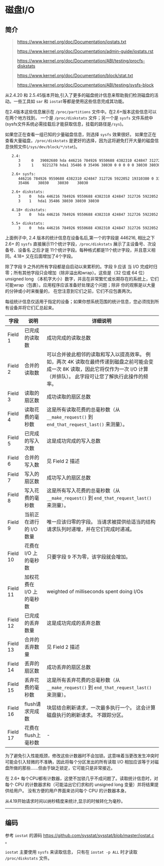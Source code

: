 # 磁盘I/O

## 简介

> https://www.kernel.org/doc/Documentation/iostats.txt
> 
> https://www.kernel.org/doc/Documentation/admin-guide/iostats.rst
> 
> https://www.kernel.org/doc/Documentation/ABI/testing/procfs-diskstats
> 
> https://www.kernel.org/doc/Documentation/block/stat.txt
> 
> https://www.kernel.org/doc/Documentation/ABI/testing/sysfs-block

从2.4.20 和 2.5.45版本开始,引入了更多的磁盘统计信息来帮助我们检测磁盘的活动。一些工具如 `sar` 和 `iostat`等都是使用这些信息完成其功能。

在2.4版本这些信息展示在 `/proc/partitions` 文件中。在2.6+版本这些信息可以在两个地方找到， 一个是 `/proc/diskstats` 文件；另一个是 `sysfs` 文件系统中(sysfs文件系统必需挂载后才能获取信息，挂载的路径是`/sys`)。

如果您正在查看一组已知的少量磁盘信息，则选择 `sysfs` 效果很好。 如果您正在查看大量磁盘，`/proc/diskstats` 是更好的选择，因为这将避免打开大量的磁盘信息快照文件(`/sys/dev/block/*/stat`)。

```txt
   2.4:
      3     0   39082680 hda 446216 784926 9550688 4382310 424847 312726 5922052 19310380 0 3376340 23705160
      3     1    9221278 hda1 35486 0 35496 38030 0 0 0 0 0 38030 38030

   2.6+ sysfs:
      446216 784926 9550688 4382310 424847 312726 5922052 19310380 0 3376340 23705160
      35486    38030    38030    38030

   2.6+ diskstats:
      3    0   hda 446216 784926 9550688 4382310 424847 312726 5922052 19310380 0 3376340 23705160
      3    1   hda1 35486 38030 38030 38030

   4.18+ diskstats:
      3    0   hda 446216 784926 9550688 4382310 424847 312726 5922052 19310380 0 3376340 23705160 0 0 0 0

   5.5+ diskstats:
      3    0   hda 446216 784926 9550688 4382310 424847 312726 5922052 19310380 0 3376340 23705160 0 0 0 0 0 0
```

上面例子中, 2.4 版本的统计信息在设备名后,第一个的字段是 446216, 相比之下 2.6+ 的 `sysfs` 直接展示11个统计字段，`/proc/diskstats` 展示了主设备号、次设备号、设备名 之后才是 11个统计字段。每种格式都是11个统计字段，并且意义相同。4.18+ 又在后面增加了4个字段。

除了字段 9 之外的所有字段都是自启动以来累积的。字段 9 应该 当 I/O 完成时归零；所有其他字段只会增加（除非溢出和wrap）。这些是（32 位或 64 位）unsigned long （本机字大小）数字，并且在非常繁忙或长期存在的系统上，它们可能wrap（包裹）。应用程序应该准备好处理这个问题；除非 你的观察是以大量的分钟或小时来衡量的， 在您注意到它们之前，它们不应包裹两次。

每组统计信息仅适用于指定的设备；如果你想系统范围的统计信息，您必须找到所有设备并将它们汇总起来。

| 字段        | 说明              | 详细说明                                                                                             |
| --------- | --------------- | ------------------------------------------------------------------------------------------------ |
| Field  1  | 已完成的读取数         | 成功完成的读取总数                                                                                        |
| Field  2  | 合并的读取数          | 可以合并彼此相邻的读取和写入以提高效率。 例如，两次 4K 读取在最终传递到磁盘之前可能会变成一次 8K 读取，因此它将仅作为一次 I/O 计算（并排队）。 此字段可让您了解执行此操作的频率。 |
| Field  3  | 读取的扇区数          | 成功读取的扇区总数                                                                                        |
| Field  4  | 读取花费的毫秒数        | 这是所有读取花费的总毫秒数（从 `__make_request()` 到 `end_that_request_last()` 来测量）。                             |
| Field  5  | 已完成的写入次数        | 这是成功完成的写入总数                                                                                      |
| Field  6  | 合并的写入数          | 见 Field 2 描述                                                                                     |
| Field  7  | 写入的扇区数          | 成功写入的扇区总数                                                                                        |
| Field  8  | 写入花费的毫秒数        | 这是所有写入花费的总毫秒数（从 `__make_request()` 到 `end_that_request_last()` 来测量）。                             |
| Field  9  | 当前正在进行的 I/O 数量  | 唯一应该归零的字段。 当请求被提供给适当的结构请求队列时递增，并在它们完成时递减。                                                        |
| Field  10 | 花费在 I/O 上的毫秒数   | 只要字段 9 不为零，该字段就会增加。                                                                              |
| Field  11 | 加权花费在 I/O 上的毫秒数 | weighted of milliseconds spent doing I/Os                                                        |
| Field  12 | 已完成的丢弃数量        | 这是成功完成的丢弃总数                                                                                      |
| Field  13 | 合并的丢弃数量         | 见 Field 2 描述                                                                                     |
| Field 14  | 丢弃的扇区数          | 成功丢弃的扇区总数                                                                                        |
| Field 15  | 丢弃花费的毫秒数        | 这是所有丢弃花费的总毫秒数（从 `__make_request()` 到 `end_that_request_last()` 来测量）。                             |
| Field 16  | flush请求完成数      | 块层结合刷新请求，一次最多执行一个。 这会计算磁盘执行的刷新请求。 不跟踪分区。                                                         |
| Field 17  | 花费在flush上毫秒数    | -                                                                                                |

为了避免引入性能瓶颈，修改这些计数器时不会加锁。这意味着当更改发生冲突时可能会引入轻微的不准确，因此将每个分区发出的所有读取 I/O 相加应该等于对磁盘所做的那些......但由于缺乏锁定，它可能只是非常接近。

在 2.6+ 每个CPU都有计数器，这使不加锁几乎不成问题了。读取统计信息时，对每个 CPU 的计数器求和（可能溢出它们求和的 unsigned long 变量）并将结果提供给用户。 没有方便的用户界面来访问每个 CPU 的计数器本身。

从4.19开始请求时间以纳秒精度来统计,显示的时候转化为毫秒。

---

## 编码

参考 `iostat` 的源码 https://github.com/sysstat/sysstat/blob/master/iostat.c 。

`iostat` 主要使用 `sysfs` 来读取信息， 只有在 `iostat -p ALL` 时才读取 `/proc/diskstats` 文件。
